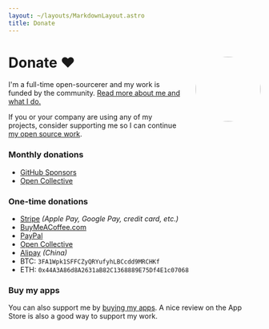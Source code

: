 ```yaml
---
layout: ~/layouts/MarkdownLayout.astro
title: Donate
---
```


<style>
.hero-body .column {
	margin-bottom: 180px;
}

.hero-body .tagline {
	font-size: 18px;
	margin-top: 5px;
}

#self-photo {
	margin-top: 30px;
	margin-left: 30px;
	border-radius: 50%;
	width: 130px;
}
</style>

<img id="self-photo" src="/assets/sindre-sorhus-small.jpg" align="right" class="hidden sm:block">

# Donate <span class="pl-2">❤️</span>

I'm a full-time open-sourcerer and my work is funded by the community. [Read more about me and what I do.](https://github.com/sponsors/o9-9)

If you or your company are using any of my projects, consider supporting me so I can continue [my open source work](https://github.com/o9-9).

### Monthly donations

- [GitHub Sponsors](https://github.com/sponsors/o9-9)
- [Open Collective](https://opencollective.com/o9-9)

### One-time donations

- [Stripe](https://donate.stripe.com/3cs6sq3rYfTlbTy9AA) _(Apple Pay, Google Pay, credit card, etc.)_
- [BuyMeACoffee.com](https://www.buymeacoffee.com/o9-9)
- [PayPal](https://www.paypal.me/o9-9)
- [Open Collective](https://opencollective.com/o9-9)
- [Alipay](/assets/alipay-qrcode.jpg) _(China)_
- BTC: `3FA1Wpk1SFFCZyQRYufyhLBCcdd9MRCHKf`
- ETH: `0x44A3A86d8A2631aB82C1368889E75Df4E1c07068`

### Buy my apps

You can also support me by [buying my apps](/apps/paid). A nice review on the App Store is also a good way to support my work.
